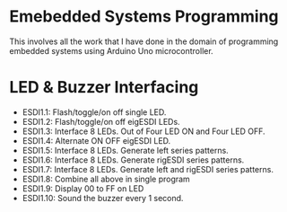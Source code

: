 # Emebedded Systems Programming
This involves all the work that I have done in the domain of programming embedded systems using Arduino Uno microcontroller.

# LED & Buzzer Interfacing
* ESDI1.1: Flash/toggle/on off single LED.
* ESDI1.2: Flash/toggle/on off eigESDI LEDs.
* ESDI1.3: Interface 8 LEDs. Out of Four LED ON and Four LED OFF.
* ESDI1.4: Alternate ON OFF eigESDI LED.
* ESDI1.5: Interface 8 LEDs. Generate left series patterns.
* ESDI1.6: Interface 8 LEDs. Generate rigESDI series patterns.
* ESDI1.7: Interface 8 LEDs. Generate left and rigESDI series patterns.
* ESDI1.8: Combine all above in single program
* ESDI1.9: Display 00 to FF on LED
* ESDI1.10: Sound the buzzer every 1 second.
